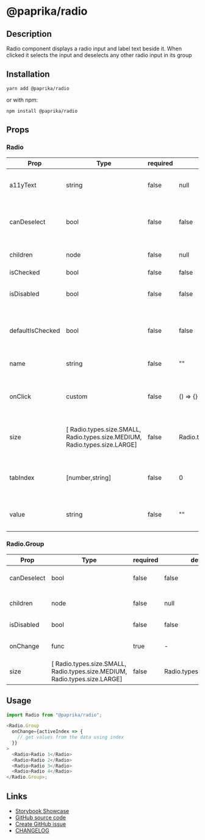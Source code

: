 <!-- start: Autogenerated - do not modify -->

# @paprika/radio

## Description

Radio component displays a radio input and label text beside it. When clicked it selects the input and deselects any other radio input in its group

## Installation

```
yarn add @paprika/radio
```

or with npm:

```
npm install @paprika/radio
```

## Props

### Radio

| Prop             | Type                                                                       | required | default                 | Description                                                |
| ---------------- | -------------------------------------------------------------------------- | -------- | ----------------------- | ---------------------------------------------------------- |
| a11yText         | string                                                                     | false    | null                    | Used for aria-label on the radio input                     |
| canDeselect      | bool                                                                       | false    | false                   | Describe if the radio started as selected or not           |
| children         | node                                                                       | false    | null                    | Used for label contents                                    |
| isChecked        | bool                                                                       | false    | false                   |                                                            |
| isDisabled       | bool                                                                       | false    | false                   | Describe if the radio is disabled or not                   |
| defaultIsChecked | bool                                                                       | false    | false                   | Describe if the radio started as checked or not            |
| name             | string                                                                     | false    | ""                      | Name provided for accessibility                            |
| onClick          | custom                                                                     | false    | () => {}                | onClick provided by parent Group component                 |
| size             | [ Radio.types.size.SMALL, Radio.types.size.MEDIUM, Radio.types.size.LARGE] | false    | Radio.types.size.MEDIUM | Size provided by parent Group component                    |
| tabIndex         | [number,string]                                                            | false    | 0                       | Value for tabindex attribute to override the default of 0. |
| value            | string                                                                     | false    | ""                      | Value applied to the input if needed.                      |

### Radio.Group

| Prop        | Type                                                                       | required | default                 | Description                        |
| ----------- | -------------------------------------------------------------------------- | -------- | ----------------------- | ---------------------------------- |
| canDeselect | bool                                                                       | false    | false                   | Can deselect any radio             |
| children    | node                                                                       | false    | null                    | The individual radio items.        |
| isDisabled  | bool                                                                       | false    | false                   | Are all radios disabled            |
| onChange    | func                                                                       | true     | -                       | On change of radio selection.      |
| size        | [ Radio.types.size.SMALL, Radio.types.size.MEDIUM, Radio.types.size.LARGE] | false    | Radio.types.size.MEDIUM | The size for all radio components. |

<!-- end: Autogenerated - do not modify -->
<!-- content -->

## Usage

```js
import Radio from "@paprika/radio";

<Radio.Group
  onChange={activeIndex => {
    // get values from the data using index
  }}
>
  <Radio>Radio 1</Radio>
  <Radio>Radio 2</Radio>
  <Radio>Radio 3</Radio>
  <Radio>Radio 4</Radio>
</Radio.Group>;
```

<!-- eoContent -->

## Links

- [Storybook Showcase](https://paprika.highbond.com/?path=/story/forms-radio--showcase)
- [GitHub source code](https://github.com/acl-services/paprika/tree/master/packages/Radio/src)
- [Create GitHub issue](https://github.com/acl-services/paprika/issues/new?label=[]&title=@paprika/radio%20[help]:%20your%20short%20description&body=%0A%23%20Help%20wanted%0A%0A%23%23%20Please%20write%20your%20question.%0A*A%20clear%20and%20concise%20description%20of%20what%20the%20question%20is*%0A%0A%23%23%20Additional%20context%0A*Add%20any%20other%20context%20or%20screenshots%20about%20your%20question%20here.*%0A)
- [CHANGELOG](https://github.com/acl-services/paprika/tree/master/packages/Radio/CHANGELOG.md)
